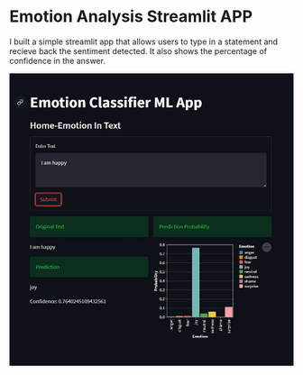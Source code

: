 # Emotion Analysis Streamlit APP

I built a simple streamlit app that allows users to type in a statement and recieve back the sentiment detected. It also shows the percentage of confidence in the answer.

![alt text](https://github.com/murra181/END2END_NLP/blob/main/Pictures/Emotion%20Classifier%20Streamlit.jpg)
